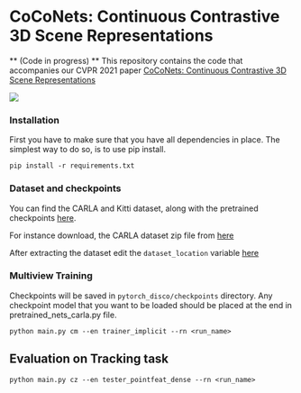 # CoCoNets: Continuous Contrastive 3D Scene Representations

** (Code in progress) **
This repository contains the code that accompanies our CVPR 2021 paper [CoCoNets: Continuous Contrastive 3D Scene Representations](https://mihirp1998.github.io/project_pages/coconets/)

<img src="vis.gif">

### Installation
First you have to make sure that you have all dependencies in place. The simplest way to do so, is to use pip install.

`pip install -r requirements.txt`


### Dataset and checkpoints ###

You can find the CARLA and Kitti dataset, along with the pretrained checkpoints  [here](https://drive.google.com/drive/u/1/folders/1mLk837YmNAF0rfiUyDSrzInfNXL4kN6n). 

For instance download, the CARLA dataset zip file from [here](https://drive.google.com/file/d/1aySBNPNmDZ0mG6bYUj_SKUxFKeyyzpeD/view?usp=sharing)

After extracting the dataset edit the ``dataset_location`` variable [here](https://github.com/shamitlal/CoCoNets/blob/581b616b5a89dae05233c8cf036e77ee5b88fd97/pytorch_disco_recovery/exp_base.py#L21) 

<!-- It is around 20GBs. Download and extract it in ``pytorch_disco`` repository.  -->



### Multiview Training ###
Checkpoints will be saved in ``pytorch_disco/checkpoints`` directory. 
Any checkpoint model that you want to be loaded should be placed at the end in pretrained_nets_carla.py file.

``python main.py cm --en trainer_implicit --rn <run_name>``

## Evaluation on Tracking task ###

``python main.py cz --en tester_pointfeat_dense --rn <run_name>``
